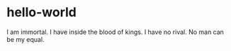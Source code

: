 # hello-world

I am immortal. I have inside the blood of kings.
I have no rival. No man can be my equal.
